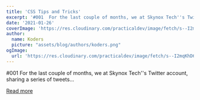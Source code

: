 ```yaml
---
title: 'CSS Tips and Tricks'
excerpt: '#001  For the last couple of months, we at Skynox Tech''s Twitter account, sharing a series of tweets...'
date: '2021-01-26'
coverImage: 'https://res.cloudinary.com/practicaldev/image/fetch/s--I2mqKhD6--/c_imagga_scale,f_auto,fl_progressive,h_420,q_auto,w_1000/https://dev-to-uploads.s3.amazonaws.com/i/map4odd0j77wzg18vls9.png'
author:
  name: Koders
  picture: "assets/blog/authors/koders.png"
ogImage:
  url: 'https://res.cloudinary.com/practicaldev/image/fetch/s--I2mqKhD6--/c_imagga_scale,f_auto,fl_progressive,h_420,q_auto,w_1000/https://dev-to-uploads.s3.amazonaws.com/i/map4odd0j77wzg18vls9.png'
---
```


#001  For the last couple of months, we at Skynox Tech''s Twitter account, sharing a series of tweets...

[Read more](https://dev.to/xenoxdev/css-tips-and-tricks-4j7e)
